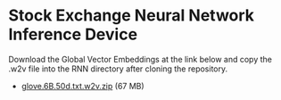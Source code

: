 # Stock Exchange Neural Network Inference Device

Download the Global Vector Embeddings at the link below and copy the .w2v file into the RNN directory after cloning the repository.
- [glove.6B.50d.txt.w2v.zip](https://www.dropbox.com/s/c6m006wzrzb2p6t/glove.6B.50d.txt.w2v.zip?dl=0) (67 MB)
